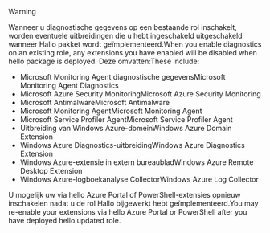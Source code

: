 > [!WARNING]
> <span data-ttu-id="ae2c0-101">Wanneer u diagnostische gegevens op een bestaande rol inschakelt, worden eventuele uitbreidingen die u hebt ingeschakeld uitgeschakeld wanneer Hallo pakket wordt geïmplementeerd.</span><span class="sxs-lookup"><span data-stu-id="ae2c0-101">When you enable diagnostics on an existing role, any extensions you have enabled will be disabled when hello package is deployed.</span></span> <span data-ttu-id="ae2c0-102">Deze omvatten:</span><span class="sxs-lookup"><span data-stu-id="ae2c0-102">These include:</span></span>
>
> * <span data-ttu-id="ae2c0-103">Microsoft Monitoring Agent diagnostische gegevens</span><span class="sxs-lookup"><span data-stu-id="ae2c0-103">Microsoft Monitoring Agent Diagnostics</span></span>
> * <span data-ttu-id="ae2c0-104">Microsoft Azure Security Monitoring</span><span class="sxs-lookup"><span data-stu-id="ae2c0-104">Microsoft Azure Security Monitoring</span></span>
> * <span data-ttu-id="ae2c0-105">Microsoft Antimalware</span><span class="sxs-lookup"><span data-stu-id="ae2c0-105">Microsoft Antimalware</span></span>                 
> * <span data-ttu-id="ae2c0-106">Microsoft Monitoring Agent</span><span class="sxs-lookup"><span data-stu-id="ae2c0-106">Microsoft Monitoring Agent</span></span>
> * <span data-ttu-id="ae2c0-107">Microsoft Service Profiler Agent</span><span class="sxs-lookup"><span data-stu-id="ae2c0-107">Microsoft Service Profiler Agent</span></span>      
> * <span data-ttu-id="ae2c0-108">Uitbreiding van Windows Azure-domein</span><span class="sxs-lookup"><span data-stu-id="ae2c0-108">Windows Azure Domain Extension</span></span>        
> * <span data-ttu-id="ae2c0-109">Windows Azure Diagnostics-uitbreiding</span><span class="sxs-lookup"><span data-stu-id="ae2c0-109">Windows Azure Diagnostics Extension</span></span>   
> * <span data-ttu-id="ae2c0-110">Windows Azure-extensie in extern bureaublad</span><span class="sxs-lookup"><span data-stu-id="ae2c0-110">Windows Azure Remote Desktop Extension</span></span>
> * <span data-ttu-id="ae2c0-111">Windows Azure-logboekanalyse Collector</span><span class="sxs-lookup"><span data-stu-id="ae2c0-111">Windows Azure Log Collector</span></span>
>
> <span data-ttu-id="ae2c0-112">U mogelijk uw via hello Azure Portal of PowerShell-extensies opnieuw inschakelen nadat u de rol Hallo bijgewerkt hebt geïmplementeerd.</span><span class="sxs-lookup"><span data-stu-id="ae2c0-112">You may re-enable your extensions via hello Azure Portal or PowerShell after you have deployed hello updated role.</span></span>
>
